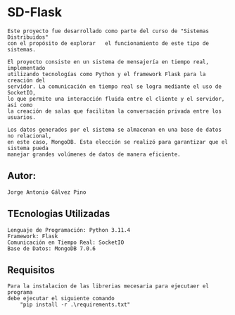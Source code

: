 # SD-Flask
    Este proyecto fue desarrollado como parte del curso de "Sistemas Distribuidos"
    con el propósito de explorar   el funcionamiento de este tipo de sistemas.

    El proyecto consiste en un sistema de mensajería en tiempo real, implementado 
    utilizando tecnologías como Python y el framework Flask para la creación del 
    servidor. La comunicación en tiempo real se logra mediante el uso de SocketIO, 
    lo que permite una interacción fluida entre el cliente y el servidor, así como 
    la creación de salas que facilitan la conversación privada entre los usuarios.

    Los datos generados por el sistema se almacenan en una base de datos no relacional, 
    en este caso, MongoDB. Esta elección se realizó para garantizar que el sistema pueda 
    manejar grandes volúmenes de datos de manera eficiente.

## Autor:
    Jorge Antonio Gálvez Pino

## TEcnologias Utilizadas
    
    Lenguaje de Programación: Python 3.11.4
    Framework: Flask
    Comunicación en Tiempo Real: SocketIO
    Base de Datos: MongoDB 7.0.6

## Requisitos

    Para la instalacion de las librerias mecesaria para ejecutaer el programa
    debe ejecutar el siguiente comando
        "pip install -r .\requirements.txt"